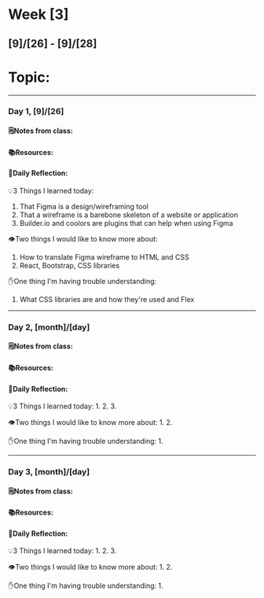 # Week [3]
## [9]/[26] - [9]/[28]

# Topic:

___

### Day 1, [9]/[26]

#### 🗒️Notes from class:

#### 📚Resources:


#### 💭Daily Reflection:

💡3 Things I learned today:
1. That Figma is a design/wireframing tool
2. That a wireframe is a barebone skeleton of a website or application
3. Builder.io and coolors are plugins that can help when using Figma

👁️Two things I would like to know more about:
1. How to translate Figma wireframe to HTML and CSS
2. React, Bootstrap, CSS libraries

✋One thing I'm having trouble understanding:
1. What CSS libraries are and how they're used and Flex


___

### Day 2, [month]/[day] 

#### 🗒️Notes from class:

#### 📚Resources:


#### 💭Daily Reflection:

💡3 Things I learned today:
1. 
2. 
3. 

👁️Two things I would like to know more about:
1. 
2. 

✋One thing I'm having trouble understanding:
1. 

___

### Day 3, [month]/[day]
#### 🗒️Notes from class:

#### 📚Resources:


#### 💭Daily Reflection:

💡3 Things I learned today:
1. 
2. 
3. 

👁️Two things I would like to know more about:
1. 
2. 

✋One thing I'm having trouble understanding:
1. 
 

